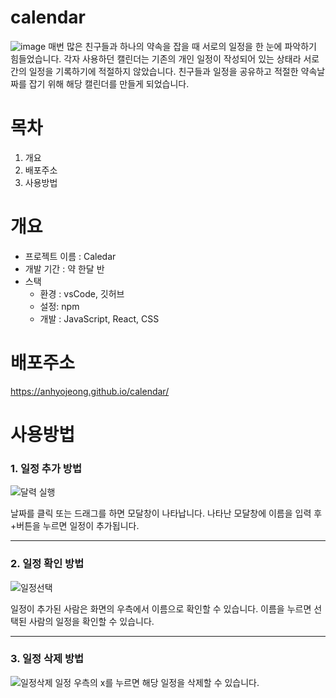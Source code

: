 # calendar
![image](https://github.com/anhyojeong/calendar/assets/87750523/4d09092a-8683-4537-8d59-412644641a0b)
매번 많은 친구들과 하나의 약속을 잡을 때 서로의 일정을 한 눈에 파악하기 힘들었습니다.
각자 사용하던 캘린더는 기존의 개인 일정이 작성되어 있는 상태라 서로 간의 일정을 기록하기에 적절하지 않았습니다.
친구들과 일정을 공유하고 적절한 약속날짜를 잡기 위해 해당 캘린더를 만들게 되었습니다.

# 목차
1. 개요
2. 배포주소
3. 사용방법

# 개요 
- 프로젝트 이름 : Caledar
- 개발 기간 : 약 한달 반
- 스택
  + 환경 : vsCode, 깃허브
  + 설정: npm
  + 개발 : JavaScript, React, CSS

 
# 배포주소
https://anhyojeong.github.io/calendar/


# 사용방법
### 1. 일정 추가 방법
![달력 실행](https://github.com/anhyojeong/calendar/assets/87750523/fa77363b-e096-4299-bec1-022acfb0708b)

날짜를 클릭 또는 드래그를 하면 모달창이 나타납니다.
나타난 모달창에 이름을 입력 후 +버튼을 누르면 일정이 추가됩니다.

---
### 2. 일정 확인 방법
![일정선택](https://github.com/anhyojeong/calendar/assets/87750523/1fb17166-1f2c-460f-8935-d264ec81a261)

일정이 추가된 사람은 화면의 우측에서 이름으로 확인할 수 있습니다.
이름을 누르면 선택된 사람의 일정을 확인할 수 있습니다.

---
### 3. 일정 삭제 방법
![일정삭제](https://github.com/anhyojeong/calendar/assets/87750523/39466fa9-928b-4860-83d2-b51f5b2eb668)
일정 우측의 x를 누르면 해당 일정을 삭제할 수 있습니다.

   






